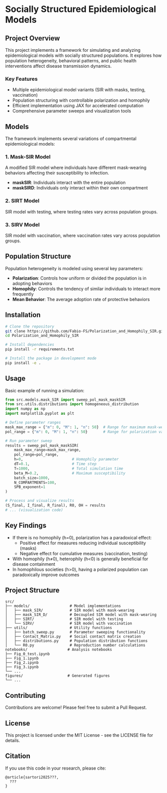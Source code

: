 # Socially Structured Epidemiological Models

## Project Overview

This project implements a framework for simulating and analyzing epidemiological models with socially structured populations. It explores how population heterogeneity, behavioral patterns, and public health interventions affect disease transmission dynamics.

### Key Features

- Multiple epidemiological model variants (SIR with masks, testing, vaccination)
- Population structuring with controllable polarization and homophily
- Efficient implementation using JAX for accelerated computation
- Comprehensive parameter sweeps and visualization tools

## Models

The framework implements several variations of compartmental epidemiological models:

### 1. Mask-SIR Model

A modified SIR model where individuals have different mask-wearing behaviors affecting their susceptibility to infection.

- **maskSIR**: Individuals interact with the entire population
- **maskSIRD**: Individuals only interact within their own compartment

### 2. SIRT Model

SIR model with testing, where testing rates vary across population groups.

### 3. SIRV Model

SIR model with vaccination, where vaccination rates vary across population groups.

## Population Structure

Population heterogeneity is modeled using several key parameters:

- **Polarization**: Controls how uniform or divided the population is in adopting behaviors
- **Homophily**: Controls the tendency of similar individuals to interact more frequently
- **Mean Behavior**: The average adoption rate of protective behaviors

## Installation

```bash
# Clone the repository
git clone https://github.com/Fabio-FS/Polarization_and_Homophily_SIR.git
cd Polarization_and_Homophily_SIR

# Install dependencies
pip install -r requirements.txt

# Install the package in development mode
pip install -e .
```

## Usage

Basic example of running a simulation:

```python
from src.models.mask_SIR import sweep_pol_mask_maskSIR
from src.utils.distributions import homogeneous_distribution
import numpy as np
import matplotlib.pyplot as plt

# Define parameter ranges
mask_max_range = {"m": 0, "M": 1, "n": 50}  # Range for maximum mask-wearing
pol_range = {"m": 0, "M": 1, "n": 50}       # Range for polarization values

# Run parameter sweep
results = sweep_pol_mask_maskSIR(
    mask_max_range=mask_max_range,
    pol_range=pol_range,
    h=0,                      # Homophily parameter
    dT=0.1,                   # Time step
    T=1000,                   # Total simulation time
    beta_M=0.2,               # Maximum susceptibility
    batch_size=1000,
    N_COMPARTMENTS=100,
    SPB_exponent=1
)

# Process and visualize results
(S_final, I_final, R_final), R0, OH = results
# ... (visualization code)
```

## Key Findings

- If there is no homophily (h=0), polarization has a paradoxical effect:
  - Positive effect for measures reducing individual susceptibility (masks)
  - Negative effect for cumulative measures (vaccination, testing)
- With homophily (h≠0), heterophily (h<0) is generally beneficial for disease containment
- In homophilous societies (h>0), having a polarized population can paradoxically improve outcomes

## Project Structure

```
src/
├── models/                  # Model implementations
│   ├── mask_SIR/            # SIR model with mask-wearing
│   ├── mask_SIR_D/          # Decoupled SIR model with mask-wearing
│   ├── SIRT/                # SIR model with testing
│   └── SIRV/                # SIR model with vaccination
├── utils/                   # Utility functions
│   ├── batch_sweep.py       # Parameter sweeping functionality
│   ├── Contact_Matrix.py    # Social contact matrix creation
│   ├── distributions.py     # Population distribution functions
│   └── R0.py                # Reproduction number calculations
notebooks/                  # Analysis notebooks
├── Fig_0_test.ipynb
├── Fig_1.ipynb
├── Fig_2.ipynb
├── Fig_3.ipynb
└── ...
figures/                    # Generated figures
└── ...
```

## Contributing

Contributions are welcome! Please feel free to submit a Pull Request.

## License

This project is licensed under the MIT License - see the LICENSE file for details.

## Citation

If you use this code in your research, please cite:

```
@article{sartori2025???,
  ???
}
```